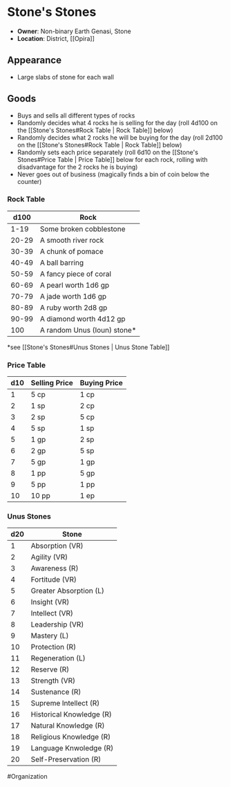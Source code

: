 # Stone's Stones
- **Owner**: Non-binary Earth Genasi, Stone
- **Location**: District, [[Opira]]

## Appearance
- Large slabs of stone for each wall

## Goods
- Buys and sells all different types of rocks
- Randomly decides what 4 rocks he is selling for the day (roll 4d100 on the [[Stone's Stones#Rock Table | Rock Table]] below)
- Randomly decides what 2 rocks he will be buying for the day (roll 2d100 on the [[Stone's Stones#Rock Table | Rock Table]] below)
- Randomly sets each price separately (roll 6d10 on the [[Stone's Stones#Price Table | Price Table]] below for each rock, rolling with disadvantage for the 2 rocks he is buying)
- Never goes out of business (magically finds a bin of coin below the counter)

### Rock Table
| d100  | Rock                        |
| ----- | --------------------------- |
| 1-19  | Some broken cobblestone     |
| 20-29 | A smooth river rock         |
| 30-39 | A chunk of pomace           |
| 40-49 | A ball barring              |
| 50-59 | A fancy piece of coral      |
| 60-69 | A pearl worth 1d6 gp        |
| 70-79 | A jade worth 1d6 gp         |
| 80-89 | A ruby worth 2d8 gp         |
| 90-99 | A diamond worth 4d12 gp     |
| 100   | A random Unus (Ioun) stone* | 

*see [[Stone's Stones#Unus Stones | Unus Stone Table]]

### Price Table
| d10 | Selling Price | Buying Price |
| --- | ------------- | ------------ |
| 1   | 5 cp          | 1 cp         |
| 2   | 1 sp          | 2 cp         |
| 3   | 2 sp          | 5 cp         |
| 4   | 5 sp          | 1 sp         |
| 5   | 1 gp          | 2 sp         |
| 6   | 2 gp          | 5 sp         |
| 7   | 5 gp          | 1 gp         |
| 8   | 1 pp          | 5 gp         |
| 9   | 5 pp          | 1 pp         |
| 10  | 10 pp         | 1 ep         | 

### Unus Stones
| d20 | Stone                    |
| --- | ------------------------ |
| 1   | Absorption (VR)          |
| 2   | Agility (VR)             |
| 3   | Awareness (R)            |
| 4   | Fortitude (VR)           |
| 5   | Greater Absorption (L)   |
| 6   | Insight (VR)             |
| 7   | Intellect (VR)           |
| 8   | Leadership (VR)          |
| 9   | Mastery (L)              |
| 10  | Protection (R)           |
| 11  | Regeneration (L)         |
| 12  | Reserve (R)              |
| 13  | Strength (VR)            |
| 14  | Sustenance (R)           |
| 15  | Supreme Intellect (R)    |
| 16  | Historical Knowledge (R) |
| 17  | Natural Knowledge (R)    |
| 18  | Religious Knowledge (R)  |
| 19  | Language Knwoledge (R)   |
| 20  | Self-Preservation (R)    |

#Organization 